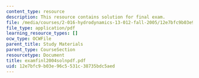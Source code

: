 ```yaml
---
content_type: resource
description: This resource contains solution for final exam.
file: /media/courses/2-016-hydrodynamics-13-012-fall-2005/12e7bfc9b03e96c5531c38735bdc5aed_examfinl2004solnpdf.pdf
file_type: application/pdf
learning_resource_types: []
ocw_type: OCWFile
parent_title: Study Materials
parent_type: CourseSection
resourcetype: Document
title: examfinl2004solnpdf.pdf
uid: 12e7bfc9-b03e-96c5-531c-38735bdc5aed
---
```

